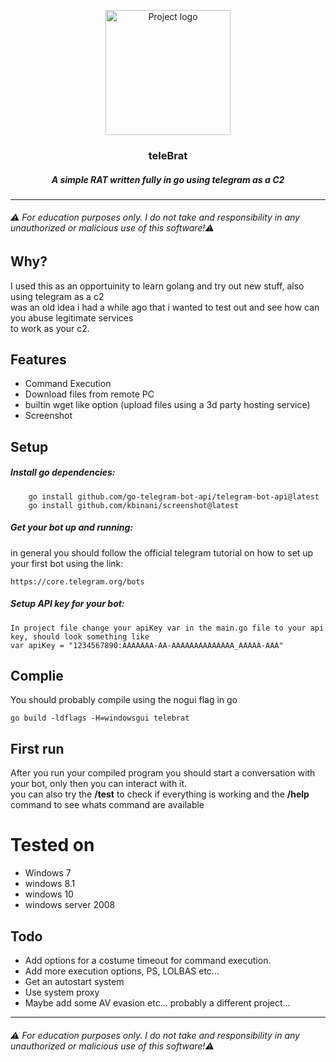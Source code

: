 <p align="center">
 <img width=200px height=200px src="https://upload.wikimedia.org/wikipedia/commons/thumb/8/82/Telegram_logo.svg/480px-Telegram_logo.svg.png" alt="Project logo"></a>
 <h3 align="center">teleBrat</h3>
 <h5 align="center">A simple RAT written fully in go using telegram as a C2</h3>
</p>

---


###### *⚠️ For education purposes only. I do not take and responsibility in any unauthorized or malicious use of this software!*⚠️


## Why?
I used this as an opportuinity to learn golang and try out new stuff, also using telegram as a c2<br>
was an old idea i had a while ago that i wanted to test out and see how can you abuse legitimate services<br>
to work as your c2.
## Features
* Command Execution
* Download files from remote PC
* builtin wget like option (upload files using a 3d party hosting service)
* Screenshot


## Setup

##### Install go dependencies:

```
    go install github.com/go-telegram-bot-api/telegram-bot-api@latest
    go install github.com/kbinani/screenshot@latest
```

##### Get your bot up and running:
in general you should follow the official telegram tutorial on how to set up your first bot using the link:
```
https://core.telegram.org/bots
```
##### Setup API key for your bot:
```
In project file change your apiKey var in the main.go file to your api key, should look something like
var apiKey = "1234567890:AAAAAAA-AA-AAAAAAAAAAAAAA_AAAAA-AAA"
```

## Complie
You should probably compile using the nogui flag in go
```
go build -ldflags -H=windowsgui telebrat
```

## First run
After you run your compiled program you should start a conversation with your bot, only then you can interact with it.<br>
you can also try the <b>/test</b> to check if everything is working and the <b>/help</b> command to see whats command are available

# Tested on
* Windows 7
* windows 8.1
* windows 10
* windows server 2008
## Todo
* Add options for a costume timeout for command execution. 
* Add more execution options, PS, LOLBAS etc...
* Get an autostart system
* Use system proxy
* Maybe add some AV evasion etc... probably a different project...
---


###### *⚠️ For education purposes only. I do not take and responsibility in any unauthorized or malicious use of this software!*⚠️

